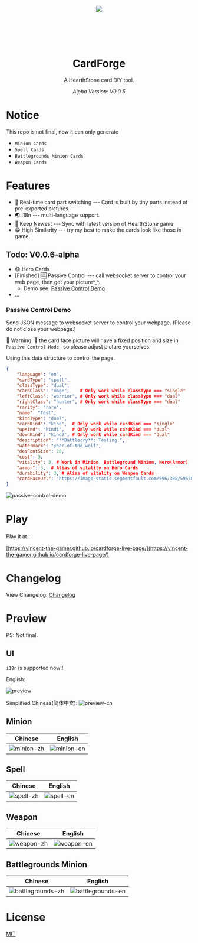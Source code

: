 <p align="center" style="height: 100px;">
 <img src="./.github/logo/cardforge-logo.png"/>
</p>
<h1 align="center">CardForge</h1>

<p align="center">A HearthStone card DIY tool.</p>

<p align="center" style="font-style: italic;">Alpha Version: V0.0.5</p>

# Notice

This repo is not final, now it can only generate 
- `Minion Cards`
- `Spell Cards`
- `Battlegrounds Minion Cards`
- `Weapon Cards`

# Features
- 💪 Real-time card part switching --- Card is built by tiny parts instead of pre-exported pictures.
- 🌏 i18n --- multi-language support.
- 👀 Keep Newest --- Sync with latest version of HearthStone game.
- 😁 High Similarity --- try my best to make the cards look like those in game.

## Todo: V0.0.6-alpha
- 😃 Hero Cards
- \[Finished\] 🆒 Passive Control --- call websocket server to control your web page, then get your picture^_^.
    - Demo see: [Passive Control Demo](#passive-control-demo)
- ...

### Passive Control Demo
Send JSON message to websocket server to control your webpage. (Please do not close your webpage.)

🚧 Warning: 🚧
the card face picture will have a fixed position and size in `Passive Control Mode` , so please
adjust picture yourselves. 

Using this data structure to control the page.
```json
{
    "language": "en",
    "cardType": "spell",
    "classType": "dual",
    "cardClass": "mage",    # Only work while classType === "single"
    "leftClass": "warrior", # Only work while classType === "dual"
    "rightClass": "hunter", # Only work while classType === "dual"
    "rarity": "rare",
    "name": "Test",
    "kindType": "dual",
    "cardKind": "kind",  # Only work while cardKind === "single"
    "upKind": "kind1",   # Only work while cardKind === "dual"
    "downKind": "kind2", # Only work while cardKind === "dual"
    "description": "**Battlecry**: Testing.",
    "watermark": "year-of-the-wolf",
    "desFontSize": 20,
    "cost": 3,
    "vitality": 3, # Work in Minion, Battleground Minion, Hero(Armor) 
    "armor": 3,  # Alias of vitality on Hero Cards
    "durability": 3, # Alias of vitality on Weapon Cards
    "cardFaceUrl": "https://image-static.segmentfault.com/596/308/596308474-6389c86c5126c_cover"
}
```

![passive-control-demo](./.github/passive-control-demo.gif)


# Play

Play it at：

[https://vincent-the-gamer.github.io/cardforge-live-page/](https://vincent-the-gamer.github.io/cardforge-live-page/)

# Changelog

View Changelog:  [Changelog](./CHANGELOG.md)

# Preview

PS: Not final.

## UI
`i18n` is supported now!!

English:

![preview](./.github/preview.png)

Simplified Chinese(简体中文):
![preview-cn](./.github/preview-cn.png)

## Minion
| Chinese | English |
|  -      |   -     | 
|  ![minion-zh](./.github/cards/minion-zh.png)        |  ![minion-en](./.github/cards/minion-en.png)        |

## Spell
| Chinese | English |
|  -      |   -     | 
|  ![spell-zh](./.github/cards/spell-zh.png)        |  ![spell-en](./.github/cards/spell-en.png)        |

## Weapon
| Chinese | English |
|  -      |   -     | 
|  ![weapon-zh](./.github/cards/weapon-zh.png)       |   ![weapon-en](./.github/cards/weapon-en.png)  |


## Battlegrounds Minion
| Chinese | English |
|  -      |   -     | 
|  ![battlegrounds-zh](./.github/cards/battlegrounds-zh.png)       |   ![battlegrounds-en](./.github/cards/battlegrounds-en.png)  |

# License
[MIT](./LICENSE)